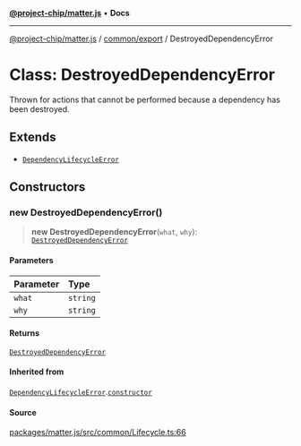 [**@project-chip/matter.js**](../../../README.md) • **Docs**

***

[@project-chip/matter.js](../../../modules.md) / [common/export](../README.md) / DestroyedDependencyError

# Class: DestroyedDependencyError

Thrown for actions that cannot be performed because a dependency has been destroyed.

## Extends

- [`DependencyLifecycleError`](DependencyLifecycleError.md)

## Constructors

### new DestroyedDependencyError()

> **new DestroyedDependencyError**(`what`, `why`): [`DestroyedDependencyError`](DestroyedDependencyError.md)

#### Parameters

| Parameter | Type |
| :------ | :------ |
| `what` | `string` |
| `why` | `string` |

#### Returns

[`DestroyedDependencyError`](DestroyedDependencyError.md)

#### Inherited from

[`DependencyLifecycleError`](DependencyLifecycleError.md).[`constructor`](DependencyLifecycleError.md#constructors)

#### Source

[packages/matter.js/src/common/Lifecycle.ts:66](https://github.com/project-chip/matter.js/blob/7a8cbb56b87d4ccf34bec5a9a95ab40a1711324f/packages/matter.js/src/common/Lifecycle.ts#L66)
